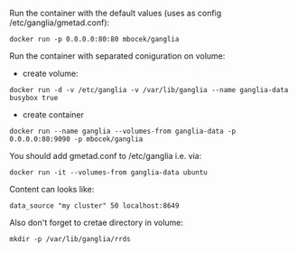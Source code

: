 Run the container with the default values (uses as config /etc/ganglia/gmetad.conf):
```Shell
docker run -p 0.0.0.0:80:80 mbocek/ganglia
```
Run the container with separated coniguration on volume:
* create volume:
```Shell
docker run -d -v /etc/ganglia -v /var/lib/ganglia --name ganglia-data busybox true
```
* create container  
```Shell
docker run --name ganglia --volumes-from ganglia-data -p 0.0.0.0:80:9090 -p mbocek/ganglia
```

You should add gmetad.conf to /etc/ganglia i.e. via:
```Shell
docker run -it --volumes-from ganglia-data ubuntu
```
Content can looks like:
```Shell
data_source "my cluster" 50 localhost:8649
```
Also don't forget to cretae directory in volume:
```Shell
mkdir -p /var/lib/ganglia/rrds
```
